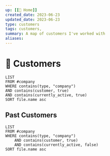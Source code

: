 ```yaml
---
up: [[🏡 Home]]
created_date: 2023-06-23
updated_date: 2023-06-23
type: customers
tags: customers,
summary: A map of customers I've worked with
aliases: 
---
```


# 👥 Customers

```dataview
LIST
FROM #company
WHERE contains(type, "company")
AND contains(customer, true)
AND contains(currently_active, true)
SORT file.name asc
```

## Past Customers

```dataview
LIST
FROM #company
WHERE contains(type, "company")
	AND contains(customer, true)
	AND contains(currently_active, false)
SORT file.name asc
```
